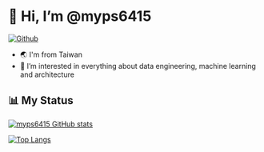 # 👋 Hi, I’m @myps6415
[![Github](https://img.shields.io/github/followers/myps6415?label=Follow&style=social)](https://github.com/myps6415)
- 🌏 I'm from Taiwan
- 👀 I’m interested in everything about data engineering, machine learning and architecture

## 📊 My Status
[![myps6415 GitHub stats](https://github-readme-stats.vercel.app/api?username=myps6415&count_private=true&show_icons=true&theme=radical)](https://github.com/anuraghazra/github-readme-stats)

[![Top Langs](https://github-readme-stats.vercel.app/api/top-langs/?username=myps6415&show_icons=true&theme=radical)](https://github.com/anuraghazra/github-readme-stats)
